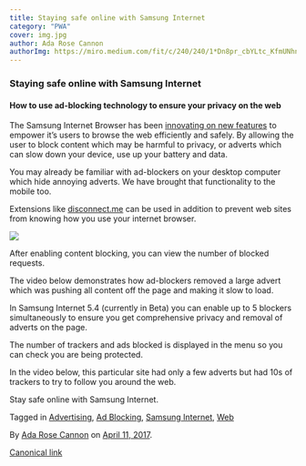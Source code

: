 ```yaml
---
title: Staying safe online with Samsung Internet
category: "PWA"
cover: img.jpg
author: Ada Rose Cannon
authorImg: https://miro.medium.com/fit/c/240/240/1*Dn8pr_cbYLtc_KfmUNhnBA.png
---
```


### Staying safe online with Samsung Internet

#### How to use ad-blocking technology to ensure your privacy on the web

The Samsung Internet Browser has been [innovating on new features](https://medium.com/samsung-internet-dev/samsung-internet-beta-now-available-without-sign-up-e0d5d4010838) to empower it’s users to browse the web efficiently and safely. By allowing the user to block content which may be harmful to privacy, or adverts which can slow down your device, use up your battery and data.

You may already be familiar with ad-blockers on your desktop computer which hide annoying adverts. We have brought that functionality to the mobile too.

Extensions like [disconnect.me](https://play.google.com/store/apps/details?id=com.disconnect.samsungcontentblocker&hl=en) can be used in addition to prevent web sites from knowing how you use your internet browser.

![](https://cdn-images-1.medium.com/max/800/1*MHFNjqDDkmdfkXQtHYsAQQ.png)

After enabling content blocking, you can view the number of blocked requests.

The video below demonstrates how ad-blockers removed a large advert which was pushing all content off the page and making it slow to load.

In Samsung Internet 5.4 (currently in Beta) you can enable up to 5 blockers simultaneously to ensure you get comprehensive privacy and removal of adverts on the page.

The number of trackers and ads blocked is displayed in the menu so you can check you are being protected.

In the video below, this particular site had only a few adverts but had 10s of trackers to try to follow you around the web.

Stay safe online with Samsung Internet.

Tagged in [Advertising](https://medium.com/tag/advertising), [Ad Blocking](https://medium.com/tag/ad-blocking), [Samsung Internet](https://medium.com/tag/samsung-internet), [Web](https://medium.com/tag/web)

By [Ada Rose Cannon](https://medium.com/@Lady_Ada_King) on [April 11, 2017](https://medium.com/p/3941ffc72a00).

[Canonical link](https://medium.com/@Lady_Ada_King/staying-safe-online-with-samsung-internet-3941ffc72a00)

